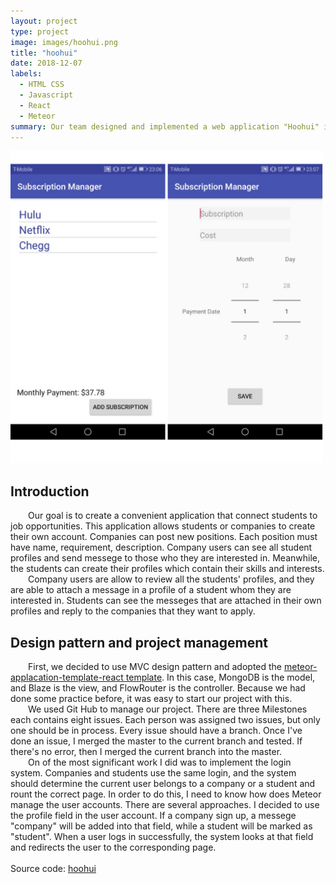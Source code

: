 ```yaml
---
layout: project
type: project
image: images/hoohui.png
title: "hoohui"
date: 2018-12-07
labels:
  - HTML CSS
  - Javascript
  - React
  - Meteor
summary: Our team designed and implemented a web application "Hoohui" in React framewrok, and it connects students and companies with careers. Companies can post jobs, browse students' profiles and send notifications to students that they want to recruit. On the other hand, students can post their profiles, browse the notifications from companies, and reply to companies. We also deployed it in Galaxy.
---
```

<img class="medium" width="500" height="500" src="../images/android_app.jpg">
<h2> Introduction</h2>
<div style="text-indent:2em">
 Our goal is to create a convenient application that connect students to job opportunities. This application allows students or companies to create their own account. Companies can post new positions. Each position must have name, requirement, description. Company users can see all student profiles and send messege to those who they are interested in. Meanwhile, the students can create their profiles which contain their skills and interests. 
</div>
<div style="text-indent:2em">
    Company users are allow to review all the students' profiles, and they are able to attach a message in a profile of a student whom they are interested in. Students can see the messeges that are attached in their own profiles and reply to the companies that they want to apply.  
  
</div>  
<h2> Design pattern and project management </h2>
<div style="text-indent:2em">
  First, we decided to use MVC design pattern and adopted the <a href="https://ics-software-engineering.github.io/meteor-application-template-react/" >meteor-applacation-template-react template</a>. In this case, MongoDB is the model, and Blaze is the view, and FlowRouter is the controller. Because we had done some practice before, it was easy to start our project with this. 
</div>

<div style="text-indent:2em">
We used Git Hub to manage our project. There are three Milestones each contains eight issues. Each person was assigned two issues, but only one should be in process. Every issue should have a branch. Once I've done an issue, I merged the master to the current branch and tested. If there's no error, then I merged the current branch into the master.
</div>


<div style="text-indent:2em">
On of the most significant work I did was to implement the login system. Companies and students use the same login, and the system should determine the current user belongs to a company or a student and rount the correct page. In order to do this, I need to know how does Meteor manage the user accounts. There are several approaches. I decided to use the profile field in the user account. If a company sign up, a messege "company" will be added into that field, while a student will be marked as "student". When a user logs in successfully, the system looks at that field and redirects the user to the corresponding page.  
</div>
<br/>
Source code: <a href="https://github.com/ho-ohui/hoohui"><i class="large github icon "></i>hoohui</a>
